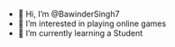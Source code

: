 - 👋 Hi, I’m @BawinderSingh7
- 👀 I’m interested in playing online games
- 🌱 I’m currently learning a Student


<!---
BawinderSingh7/BawinderSingh7 is a ✨ special ✨ repository because its `README.md` (this file) appears on your GitHub profile.
You can click the Preview link to take a look at your changes.
--->
